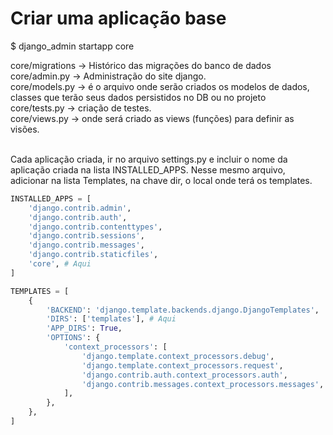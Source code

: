 # Criar uma aplicação base

$ django_admin startapp core

core/migrations -> Histórico das migrações do banco de dados</br>
core/admin.py -> Administração do site django.</br>
core/models.py -> é o arquivo onde serão criados os modelos de dados, classes que terão
seus dados persistidos no DB ou no projeto</br>
core/tests.py -> criação de testes.</br>
core/views.py -> onde será criado as views (funções) para definir as visões.</br>
</br>

Cada aplicação criada, ir no arquivo settings.py e incluir o nome da aplicação criada na lista INSTALLED_APPS. Nesse mesmo arquivo, adicionar na lista Templates, na chave dir, o local onde terá os templates.

```python
INSTALLED_APPS = [
    'django.contrib.admin',
    'django.contrib.auth',
    'django.contrib.contenttypes',
    'django.contrib.sessions',
    'django.contrib.messages',
    'django.contrib.staticfiles',
    'core', # Aqui
]

TEMPLATES = [
    {
        'BACKEND': 'django.template.backends.django.DjangoTemplates',
        'DIRS': ['templates'], # Aqui
        'APP_DIRS': True,
        'OPTIONS': {
            'context_processors': [
                'django.template.context_processors.debug',
                'django.template.context_processors.request',
                'django.contrib.auth.context_processors.auth',
                'django.contrib.messages.context_processors.messages',
            ],
        },
    },
]
```
